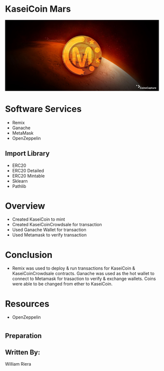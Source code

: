 # KaseiCoin Mars

![alt text](https://raw.githubusercontent.com/wdriera33/KaseiCoin/main/KaseiCoin.jpeg "Logo Title Text 1")


# Software Services
* Remix 
* Ganache
* MetaMask
* OpenZeppelin


## Import Library
* ERC20
* ERC20 Detailed
* ERC20 Mintable
* Sklearn
* Pathlib 


# Overview 
* Created KaseiCoin to mint
* Created KaseiCoinCrowdsale for transaction
* Used Ganache Wallet for transaction
* Used Metamask to verify transaction


# Conclusion
* Remix was used to deploy & run transactions for KaseiCoin & KaseiCoinCrowdsale contracts. Ganache was used as the hot wallet to connect to Metamask for trasaction to verify & exchange wallets. Coins were able to be changed from ether to KaseiCoin. 

# Resources
* OpenZeppelin



#
#
##  Preparation
## Written By: 
William Riera

